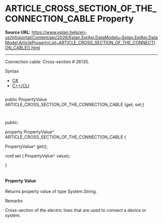 # ARTICLE_CROSS_SECTION_OF_THE_CONNECTION_CABLE Property

**Source URL:** https://www.eplan.help/en-us/Infoportal/Content/api/2026/Eplan.EplApi.DataModelu~Eplan.EplApi.DataModel.ArticlePropertyList~ARTICLE_CROSS_SECTION_OF_THE_CONNECTION_CABLE().html

---

Connection cable: Cross-section # 26135.

Syntax

- [C#](#i-syntax-CS)
- [C++/CLI](#i-syntax-CPP2005)

```
```
public PropertyValue ARTICLE_CROSS_SECTION_OF_THE_CONNECTION_CABLE {get; set;}
```
```

```
```
public:

property PropertyValue^ ARTICLE_CROSS_SECTION_OF_THE_CONNECTION_CABLE {

   PropertyValue^ get();

   void set (    PropertyValue^ value);

}
```
```

#### Property Value

Returns property value of type System.String.

Remarks

Cross-section of the electric lines that are used to connect a device or system.
